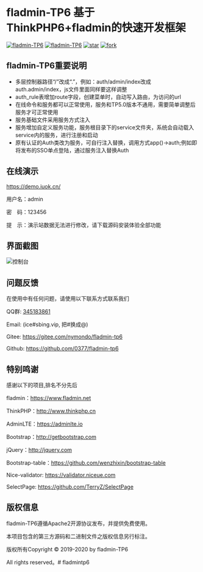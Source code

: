 # fladmin-TP6 基于ThinkPHP6+fladmin的快速开发框架
[![fladmin-TP6](https://img.shields.io/hexpm/l/plug.svg)](https://www.iuok.cn/)
[![fladmin-TP6](https://img.shields.io/badge/fladmin--TP6-V3.0.0-brightgreen.svg)](https://www.iuok.cn/)
[![star](https://gitee.com/nymondo/fladmin-tp6/badge/star.svg?theme=dark)](https://gitee.com/nymondo/fladmin-tp6/stargazers)
[![fork](https://gitee.com/nymondo/fladmin-tp6/badge/fork.svg?theme=dark)](https://gitee.com/nymondo/fladmin-tp6/members)

## **fladmin-TP6重要说明**
* 多层控制器路径“/”改成“.”，例如：auth/admin/index改成auth.admin/index，js文件里面同样要这样调整
* auth_rule表增加route字段，创建菜单时，自动写入路由，为访问的url
* 在线命令和服务都可以正常使用，服务和TP5.0版本不通用，需要简单调整后服务才可正常使用
* 服务基础文件采用服务方式注入
* 服务增加自定义服务功能，服务根目录下的service文件夹，系统会自动载入service内的服务，进行注册和启动
* 原有认证的Auth类改为服务，可自行注入替换，调用方式app()->auth;例如即将发布的SSO单点登陆，通过服务注入替换Auth


## **在线演示**

https://demo.iuok.cn/

用户名：admin

密　码：123456

提　示：演示站数据无法进行修改，请下载源码安装体验全部功能

## **界面截图**
![控制台](https://gitee.com/uploads/images/2017/0411/113717_e99ff3e7_10933.png "控制台")

## **问题反馈**

在使用中有任何问题，请使用以下联系方式联系我们

QQ群: [345183861](https://shang.qq.com/wpa/qunwpa?idkey=6a55d7fe157f1093fb2f28c0883e173d0bff31948fa2939d849846fd9db72a23)

Email: (ice#sbing.vip, 把#换成@)

Gitee: https://gitee.com/nymondo/fladmin-tp6

Github: https://github.com/0377/fladmin-tp6
## **特别鸣谢**

感谢以下的项目,排名不分先后

fladmin：https://www.fladmin.net

ThinkPHP：http://www.thinkphp.cn

AdminLTE：https://adminlte.io

Bootstrap：http://getbootstrap.com

jQuery：http://jquery.com

Bootstrap-table：https://github.com/wenzhixin/bootstrap-table

Nice-validator: https://validator.niceue.com

SelectPage: https://github.com/TerryZ/SelectPage


## **版权信息**

fladmin-TP6遵循Apache2开源协议发布，并提供免费使用。

本项目包含的第三方源码和二进制文件之版权信息另行标注。

版权所有Copyright © 2019-2020 by fladmin-TP6

All rights reserved。# fladmintp6

